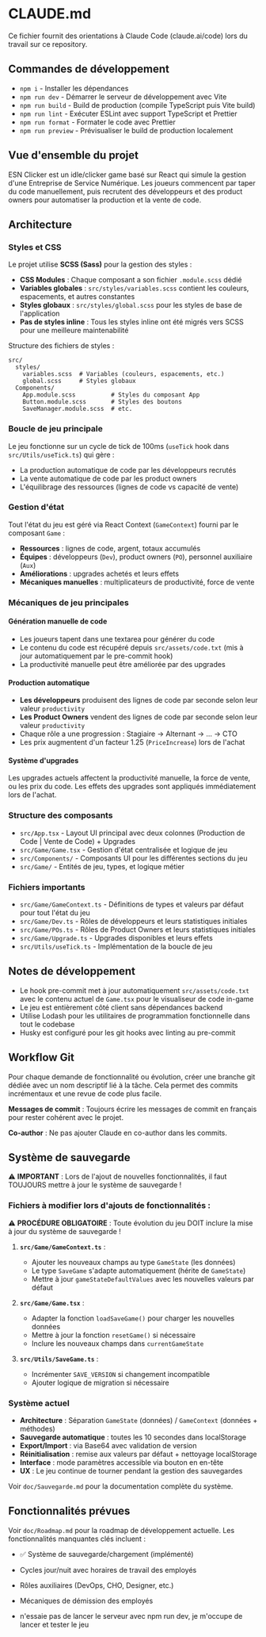 # CLAUDE.md

Ce fichier fournit des orientations à Claude Code (claude.ai/code) lors du travail sur ce repository.

## Commandes de développement

- `npm i` - Installer les dépendances
- `npm run dev` - Démarrer le serveur de développement avec Vite
- `npm run build` - Build de production (compile TypeScript puis Vite build)
- `npm run lint` - Exécuter ESLint avec support TypeScript et Prettier
- `npm run format` - Formater le code avec Prettier
- `npm run preview` - Prévisualiser le build de production localement

## Vue d'ensemble du projet

ESN Clicker est un idle/clicker game basé sur React qui simule la gestion d'une Entreprise de Service Numérique. Les joueurs commencent par taper du code manuellement, puis recrutent des développeurs et des product owners pour automatiser la production et la vente de code.

## Architecture

### Styles et CSS

Le projet utilise **SCSS (Sass)** pour la gestion des styles :

- **CSS Modules** : Chaque composant a son fichier `.module.scss` dédié
- **Variables globales** : `src/styles/variables.scss` contient les couleurs, espacements, et autres constantes
- **Styles globaux** : `src/styles/global.scss` pour les styles de base de l'application
- **Pas de styles inline** : Tous les styles inline ont été migrés vers SCSS pour une meilleure maintenabilité

Structure des fichiers de styles :

```
src/
  styles/
    variables.scss  # Variables (couleurs, espacements, etc.)
    global.scss     # Styles globaux
  Components/
    App.module.scss          # Styles du composant App
    Button.module.scss       # Styles des boutons
    SaveManager.module.scss  # etc.
```

### Boucle de jeu principale

Le jeu fonctionne sur un cycle de tick de 100ms (`useTick` hook dans `src/Utils/useTick.ts`) qui gère :

- La production automatique de code par les développeurs recrutés
- La vente automatique de code par les product owners
- L'équilibrage des ressources (lignes de code vs capacité de vente)

### Gestion d'état

Tout l'état du jeu est géré via React Context (`GameContext`) fourni par le composant `Game` :

- **Ressources** : lignes de code, argent, totaux accumulés
- **Équipes** : développeurs (`Dev`), product owners (`PO`), personnel auxiliaire (`Aux`)
- **Améliorations** : upgrades achetés et leurs effets
- **Mécaniques manuelles** : multiplicateurs de productivité, force de vente

### Mécaniques de jeu principales

#### Génération manuelle de code

- Les joueurs tapent dans une textarea pour générer du code
- Le contenu du code est récupéré depuis `src/assets/code.txt` (mis à jour automatiquement par le pre-commit hook)
- La productivité manuelle peut être améliorée par des upgrades

#### Production automatique

- **Les développeurs** produisent des lignes de code par seconde selon leur valeur `productivity`
- **Les Product Owners** vendent des lignes de code par seconde selon leur valeur `productivity`
- Chaque rôle a une progression : Stagiaire → Alternant → ... → CTO
- Les prix augmentent d'un facteur 1.25 (`PriceIncrease`) lors de l'achat

#### Système d'upgrades

Les upgrades actuels affectent la productivité manuelle, la force de vente, ou les prix du code. Les effets des upgrades sont appliqués immédiatement lors de l'achat.

### Structure des composants

- `src/App.tsx` - Layout UI principal avec deux colonnes (Production de Code | Vente de Code) + Upgrades
- `src/Game/Game.tsx` - Gestion d'état centralisée et logique de jeu
- `src/Components/` - Composants UI pour les différentes sections du jeu
- `src/Game/` - Entités de jeu, types, et logique métier

### Fichiers importants

- `src/Game/GameContext.ts` - Définitions de types et valeurs par défaut pour tout l'état du jeu
- `src/Game/Dev.ts` - Rôles de développeurs et leurs statistiques initiales
- `src/Game/POs.ts` - Rôles de Product Owners et leurs statistiques initiales
- `src/Game/Upgrade.ts` - Upgrades disponibles et leurs effets
- `src/Utils/useTick.ts` - Implémentation de la boucle de jeu

## Notes de développement

- Le hook pre-commit met à jour automatiquement `src/assets/code.txt` avec le contenu actuel de `Game.tsx` pour le visualiseur de code in-game
- Le jeu est entièrement côté client sans dépendances backend
- Utilise Lodash pour les utilitaires de programmation fonctionnelle dans tout le codebase
- Husky est configuré pour les git hooks avec linting au pre-commit

## Workflow Git

Pour chaque demande de fonctionnalité ou évolution, créer une branche git dédiée avec un nom descriptif lié à la tâche. Cela permet des commits incrémentaux et une revue de code plus facile.

**Messages de commit** : Toujours écrire les messages de commit en français pour rester cohérent avec le projet.

**Co-author** : Ne pas ajouter Claude en co-author dans les commits.

## Système de sauvegarde

⚠️ **IMPORTANT** : Lors de l'ajout de nouvelles fonctionnalités, il faut TOUJOURS mettre à jour le système de sauvegarde !

### Fichiers à modifier lors d'ajouts de fonctionnalités :

⚠️ **PROCÉDURE OBLIGATOIRE** : Toute évolution du jeu DOIT inclure la mise à jour du système de sauvegarde !

1. **`src/Game/GameContext.ts`** :

   - Ajouter les nouveaux champs au type `GameState` (les données)
   - Le type `SaveGame` s'adapte automatiquement (hérite de `GameState`)
   - Mettre à jour `gameStateDefaultValues` avec les nouvelles valeurs par défaut

2. **`src/Game/Game.tsx`** :

   - Adapter la fonction `loadSaveGame()` pour charger les nouvelles données
   - Mettre à jour la fonction `resetGame()` si nécessaire
   - Inclure les nouveaux champs dans `currentGameState`

3. **`src/Utils/SaveGame.ts`** :
   - Incrémenter `SAVE_VERSION` si changement incompatible
   - Ajouter logique de migration si nécessaire

### Système actuel

- **Architecture** : Séparation `GameState` (données) / `GameContext` (données + méthodes)
- **Sauvegarde automatique** : toutes les 10 secondes dans localStorage
- **Export/Import** : via Base64 avec validation de version
- **Réinitialisation** : remise aux valeurs par défaut + nettoyage localStorage
- **Interface** : mode paramètres accessible via bouton en en-tête
- **UX** : Le jeu continue de tourner pendant la gestion des sauvegardes

Voir `doc/Sauvegarde.md` pour la documentation complète du système.

## Fonctionnalités prévues

Voir `doc/Roadmap.md` pour la roadmap de développement actuelle. Les fonctionnalités manquantes clés incluent :

- ✅ Système de sauvegarde/chargement (implémenté)
- Cycles jour/nuit avec horaires de travail des employés
- Rôles auxiliaires (DevOps, CHO, Designer, etc.)
- Mécaniques de démission des employés

- n'essaie pas de lancer le serveur avec npm run dev, je m'occupe de lancer et tester le jeu
